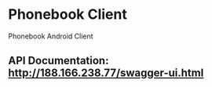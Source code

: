 # Phonebook Client
Phonebook Android Client

## API Documentation: http://188.166.238.77/swagger-ui.html
